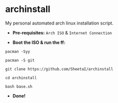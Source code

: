 # archinstall
My personal automated arch linux installation script.

  - **Pre-requisites:**
`Arch ISO` & `Internet Connection`

  - **Boot the ISO & run the ff:**

`pacman -Syy`

`pacman -S git`

`git clone https://github.com/SheetaI/archinstall`

`cd archinstall`

`bash base.sh`

  - **Done!**



